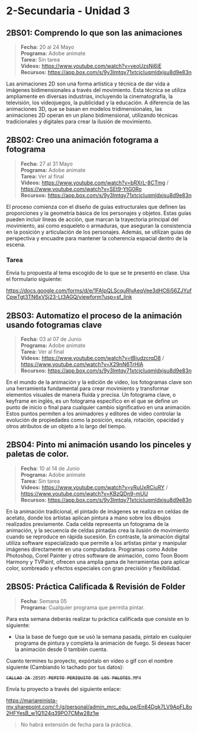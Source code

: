 # 2-Secundaria - Unidad 3

## 2BS01: Comprendo lo que son las animaciones

> <i class="bi bi-calendar"></i> **Fecha:** 20 al 24 Mayo<br><i class="bi bi-laptop"></i> **Programa:** Adobe animate <br><i class="bi bi-clipboard-check"></i> **Tarea:** Sin tarea <br><i class="bi bi-youtube txt-red"></i> **Videos:** https://www.youtube.com/watch?v=veoUzsNj6iE<br><i class="bi bi-files"></i> **Recursos:** https://app.box.com/s/9y3lmtqy71xtcjcluqmldxjsu8d9e83n

Las animaciones 2D son una forma artística y técnica de dar vida a imágenes bidimensionales a través del movimiento. Esta técnica se utiliza ampliamente en diversas industrias, incluyendo la cinematografía, la televisión, los videojuegos, la publicidad y la educación. A diferencia de las animaciones 3D, que se basan en modelos tridimensionales, las animaciones 2D operan en un plano bidimensional, utilizando técnicas tradicionales y digitales para crear la ilusión de movimiento.

## 2BS02: Creo una animación fotograma a fotograma

> <i class="bi bi-calendar"></i> **Fecha:** 27 al 31 Mayo<br><i class="bi bi-laptop"></i> **Programa:** Adobe animate<br><i class="bi bi-clipboard-check"></i> **Tarea:** Ver al final <br><i class="bi bi-youtube txt-red"></i> **Videos:** https://www.youtube.com/watch?v=bRXrL-8CTmg / https://www.youtube.com/watch?v=SEt9-YtG0Ro<br><i class="bi bi-files"></i> **Recursos:** https://app.box.com/s/9y3lmtqy71xtcjcluqmldxjsu8d9e83n

El proceso comienza con el diseño de guías estructurales que definen las proporciones y la geometría básica de los personajes y objetos. Estas guías pueden incluir líneas de acción, que marcan la trayectoria principal del movimiento, así como esqueleto o armaduras, que aseguran la consistencia en la posición y articulación de los personajes. Además, se utilizan guías de perspectiva y encuadre para mantener la coherencia espacial dentro de la escena.

### Tarea

Envia tu propuesta al tema escogido de lo que se te presentó en clase. Usa el formulario siguiente:

https://docs.google.com/forms/d/e/1FAIpQLScquRlyAeqVee3dHC6i56ZJYufCpwTgt3TN6xVSj23-Lt3AGQ/viewform?usp=sf_link

## 2BS03: Automatizo el proceso de la animación usando fotogramas clave

> <i class="bi bi-calendar"></i> **Fecha:** 03 al 07 de Junio<br><i class="bi bi-laptop"></i> **Programa:** Adobe animate<br><i class="bi bi-clipboard-check"></i> **Tarea:** Ver al final <br><i class="bi bi-youtube txt-red"></i> **Videos:** https://www.youtube.com/watch?v=tBiudzcrqD8 / https://www.youtube.com/watch?v=X29nN6TrHlA<br><i class="bi bi-files"></i> **Recursos:** https://app.box.com/s/9y3lmtqy71xtcjcluqmldxjsu8d9e83n

En el mundo de la animación y la edición de video, los fotogramas clave son una herramienta fundamental para crear movimiento y transformar elementos visuales de manera fluida y precisa. Un fotograma clave, o keyframe en inglés, es un fotograma específico en el que se define un punto de inicio o final para cualquier cambio significativo en una animación. Estos puntos permiten a los animadores y editores de video controlar la evolución de propiedades como la posición, escala, rotación, opacidad y otros atributos de un objeto a lo largo del tiempo.

<div class="currentTheme">

## 2BS04: Pinto mi animación usando los pinceles y paletas de color.

> <i class="bi bi-calendar"></i> **Fecha:** 10 al 14 de Junio<br><i class="bi bi-laptop"></i> **Programa:** Adobe animate<br><i class="bi bi-clipboard-check"></i> **Tarea:** Sin tarea <br><i class="bi bi-youtube txt-red"></i> **Videos:** https://www.youtube.com/watch?v=yRuUxRCiuRY / https://www.youtube.com/watch?v=KBzQDn9-mUU<br><i class="bi bi-files"></i> **Recursos:** https://app.box.com/s/9y3lmtqy71xtcjcluqmldxjsu8d9e83n

En la animación tradicional, el pintado de imágenes se realiza en celdas de acetato, donde los artistas aplican pintura a mano sobre los dibujos realizados previamente. Cada celda representa un fotograma de la animación, y la secuencia de celdas pintadas crea la ilusión de movimiento cuando se reproduce en rápida sucesión. En contraste, la animación digital utiliza software especializado que permite a los artistas pintar y manipular imágenes directamente en una computadora. Programas como Adobe Photoshop, Corel Painter y otros software de animación, como Toon Boom Harmony y TVPaint, ofrecen una amplia gama de herramientas para aplicar color, sombreado y efectos especiales con gran precisión y flexibilidad.

</div>

## 2BS05: Práctica Calificada & Revisión de Folder

> <i class="bi bi-calendar"></i> **Fecha:** Semana 05<br><i class="bi bi-laptop"></i> **Programa:** Cualquier programa que permita pintar.

Para esta semana deberás realizar tu práctica calificada que consiste en lo siguiente:

- Usa la base de fuego que se usó la semana pasada, pintalo en cualquier programa de pintura y completa la animación de fuego. Si deseas hacer la animación desde 0 también cuenta.

Cuanto termines tu proyecto, expórtalo en video o gif con el nombre siguiente (Cambiando lo tachado por tus datos):

<code><del>CALLAO</del>-<del>2A</del>-2BS05-<del>PEPITO</del>-<del>PERIQUITO</del>-<del>DE</del>-<del>LOS</del>-<del>PALOTES</del>.MP4</code>

Envía tu proyecto a través del siguiente enlace:

https://mariareinista-my.sharepoint.com/:f:/g/personal/admin_mrc_edu_pe/En84Dgk7LV9ApFL8o2HFYesB_w1Q1I24q39PO7CMw28z1w

> No habrá extensión de fecha para la práctica.
